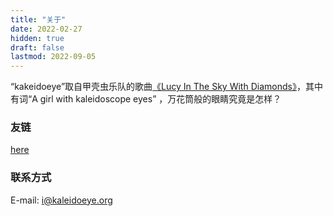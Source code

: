 ```yaml
---
title: "关于"
date: 2022-02-27
hidden: true
draft: false
lastmod: 2022-09-05
---
```


“kakeidoeye”取自甲壳虫乐队的歌曲[《Lucy In The Sky With Diamonds》](https://baike.baidu.com/item/Lucy%20in%20the%20sky%20with%20diamonds/415404)，其中有词“A girl with kaleidoscope eyes” ，万花筒般的眼睛究竟是怎样？

### 友链

[here](/links/)

### 联系方式
E-mail: [i@kaleidoeye.org](mailto:i@kaleidoeye.org)